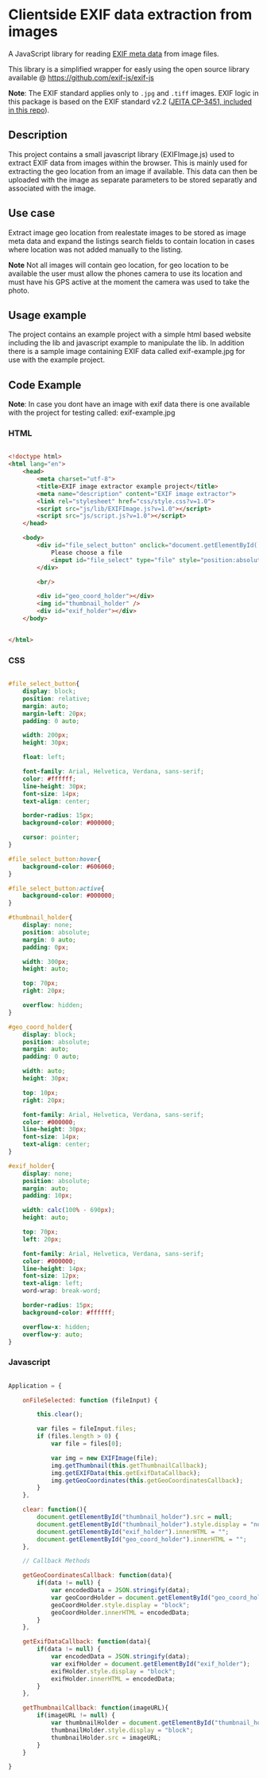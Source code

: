 # Clientside EXIF data extraction from images 

A JavaScript library for reading [EXIF meta data](https://en.wikipedia.org/wiki/Exchangeable_image_file_format) from image files.

This library is a simplified wrapper for easly using the open source library available @ https://github.com/exif-js/exif-js

**Note**: The EXIF standard applies only to `.jpg` and `.tiff` images. EXIF logic in this package is based on the EXIF standard v2.2 ([JEITA CP-3451, included in this repo](/spec/Exif2-2.pdf)).


## Description
This project contains a small javascript library (EXIFImage.js) used to extract EXIF data from images within the browser.
This is mainly used for extracting the geo location from an image if available.
This data can then be uploaded with the image as separate parameters to be stored separatly and associated with the image.

## Use case
Extract image geo location from realestate images to be stored as image meta data and expand the listings search fields to contain location in cases where location was not added manually to the listing.

**Note** Not all images will contain geo location, for geo location to be available the user must allow the phones camera to use its location and must have his GPS active at the moment the camera was used to take the photo.

## Usage example
The project contains an example project with a simple html based website including the lib and javascript example to manipulate the lib.
In addition there is a sample image containing EXIF data called exif-example.jpg for use with the example project. 

## Code Example ##

**Note**:
In case you dont have an image with exif data there is one available with the project for testing called: exif-example.jpg

### HTML ###

``` HTML

<!doctype html>
<html lang="en">
    <head>
        <meta charset="utf-8">
        <title>EXIF image extractor example project</title>
        <meta name="description" content="EXIF image extractor">
        <link rel="stylesheet" href="css/style.css?v=1.0">
        <script src="js/lib/EXIFImage.js?v=1.0"></script>
        <script src="js/script.js?v=1.0"></script>
    </head>

    <body>
        <div id="file_select_button" onclick="document.getElementById('file_select').click();">
            Please choose a file
            <input id="file_select" type="file" style="position:absolute;opacity:0;width: 100%;height: 100%" title="Please choose a file" style="font-color:#ffffff;" onchange="Application.onFileSelected(this);">
        </div>

        <br/>

        <div id="geo_coord_holder"></div>
        <img id="thumbnail_holder" />
        <div id="exif_holder"></div>
    </body>


</html>

```
### CSS  ###

``` CSS

#file_select_button{
    display: block;
    position: relative;
    margin: auto;
    margin-left: 20px;
    padding: 0 auto;

    width: 200px;
    height: 30px;

    float: left;

    font-family: Arial, Helvetica, Verdana, sans-serif;
    color: #ffffff;
    line-height: 30px;
    font-size: 14px;
    text-align: center;

    border-radius: 15px;
    background-color: #000000;

    cursor: pointer;
}

#file_select_button:hover{
    background-color: #606060;
}

#file_select_button:active{
    background-color: #000000;
}

#thumbnail_holder{
    display: none;
    position: absolute;
    margin: 0 auto;
    padding: 0px;

    width: 300px;
    height: auto;

    top: 70px;
    right: 20px;

    overflow: hidden;
}

#geo_coord_holder{
    display: block;
    position: absolute;
    margin: auto;
    padding: 0 auto;

    width: auto;
    height: 30px;

    top: 10px;
    right: 20px;

    font-family: Arial, Helvetica, Verdana, sans-serif;
    color: #000000;
    line-height: 30px;
    font-size: 14px;
    text-align: center;
}

#exif_holder{
    display: none;
    position: absolute;
    margin: auto;
    padding: 10px;

    width: calc(100% - 690px);
    height: auto;

    top: 70px;
    left: 20px;

    font-family: Arial, Helvetica, Verdana, sans-serif;
    color: #000000;
    line-height: 14px;
    font-size: 12px;
    text-align: left;
    word-wrap: break-word;

    border-radius: 15px;
    background-color: #ffffff;

    overflow-x: hidden;
    overflow-y: auto;
}

```
### Javascript  ###

``` Javascript

Application = {

    onFileSelected: function (fileInput) {

        this.clear();

        var files = fileInput.files;
        if (files.length > 0) {
            var file = files[0];

            var img = new EXIFImage(file);
            img.getThumbnail(this.getThumbnailCallback);
            img.getEXIFData(this.getExifDataCallback);
            img.getGeoCoordinates(this.getGeoCoordinatesCallback);
        }
    },

    clear: function(){
        document.getElementById("thumbnail_holder").src = null;
        document.getElementById("thumbnail_holder").style.display = "none";
        document.getElementById("exif_holder").innerHTML = "";
        document.getElementById("geo_coord_holder").innerHTML = "";
    },

    // Callback Methods

    getGeoCoordinatesCallback: function(data){
        if(data != null) {
            var encodedData = JSON.stringify(data);
            var geoCoordHolder = document.getElementById("geo_coord_holder");
            geoCoordHolder.style.display = "block";
            geoCoordHolder.innerHTML = encodedData;
        }
    },

    getExifDataCallback: function(data){
        if(data != null) {
            var encodedData = JSON.stringify(data);
            var exifHolder = document.getElementById("exif_holder");
            exifHolder.style.display = "block";
            exifHolder.innerHTML = encodedData;
        }
    },

    getThumbnailCallback: function(imageURL){
        if(imageURL != null) {
            var thumbnailHolder = document.getElementById("thumbnail_holder");
            thumbnailHolder.style.display = "block";
            thumbnailHolder.src = imageURL;
        }
    }

}

```
